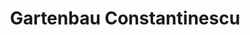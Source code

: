 ---
title: "Gartenbau Constantinescu"
url: /rosdorf/gartenbau-constantinescu/
shop: Garten-Center
---